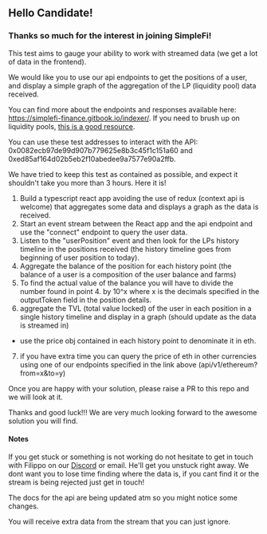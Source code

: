 ## Hello Candidate!

### Thanks so much for the interest in joining SimpleFi!

This test aims to gauge your ability to work with streamed data (we get a lot of data in the frontend). 

We would like you to use our api endpoints to get the positions of a user, and display a simple graph of the aggregation of the LP (liquidity pool) data received.

You can find more about the endpoints and responses available here: https://simplefi-finance.gitbook.io/indexer/. If you need to brush up on liquidity pools, [this is a good resource](https://www.gemini.com/cryptopedia/what-is-a-liquidity-pool-crypto-market-liquidity#section-how-do-crypto-liquidity-pools-work).

You can use these test addresses to interact with the API: 0x0082ecb97de99d907b779625e8b3c45f1c151a60 and 0xed85af164d02b5eb2f10abedee9a7577e90a2ffb.

We have tried to keep this test as contained as possible, and expect it shouldn't take you more than 3 hours. Here it is!

1. Build a typescript react app avoiding the use of redux (context api is welcome) that aggregates some data and displays a graph as the data is received.
2. Start an event stream between the React app and the api endpoint and use the "connect" endpoint to query the user data.
3. Listen to the "userPosition" event and then look for the LPs history timeline in the positions received (the history timeline goes from beginning of user position to today).
4. Aggregate the balance of the position for each history point (the balance of a user is a composition of the user balance and farms)
5. To find the actual value of the balance you will have to divide the number found in point 4. by 10^x where x is the decimals specified in the outputToken field in the position details.
6. aggregate the TVL (total value locked) of the user in each position in a single history timeline and display in a graph (should update as the data is streamed in)  
- use the price obj contained in each history point to denominate it in eth. 
7. if you have extra time you can query the price of eth in other currencies using one of our endpoints specified in the link above (api/v1/ethereum?from=x&to=y)


Once you are happy with your solution, please raise a PR to this repo and we will look at it.

Thanks and good luck!!! We are very much looking forward to the awesome solution you will find.

#### Notes

If you get stuck or something is not working do not hesitate to get in touch with Filippo on our [Discord](https://discord.gg/QybkuvnpKN) or email. He'll get you unstuck right away. We dont want you to lose time finding where the data is, if you cant find it or the stream is being rejected just get in touch! 

The docs for the api are being updated atm so you might notice some changes.  

You will receive extra data from the stream that you can just ignore.
